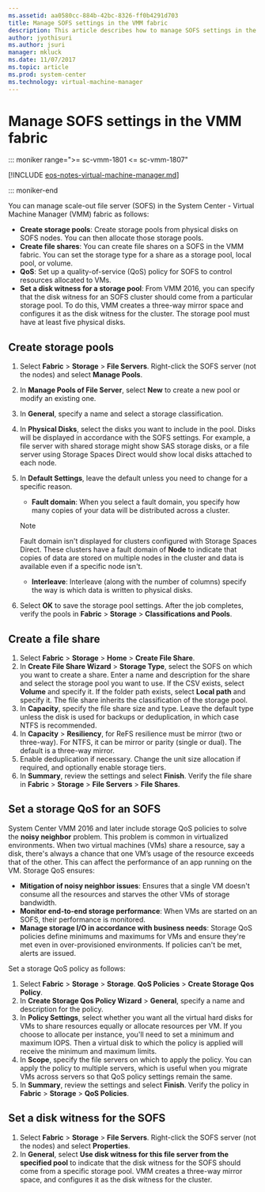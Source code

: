 ```yaml
---
ms.assetid: aa0580cc-884b-42bc-8326-ff0b4291d703
title: Manage SOFS settings in the VMM fabric
description: This article describes how to manage SOFS settings in the VMM fabric
author: jyothisuri
ms.author: jsuri
manager: mkluck
ms.date: 11/07/2017
ms.topic: article
ms.prod: system-center
ms.technology: virtual-machine-manager
---
```


# Manage SOFS settings in the VMM fabric

::: moniker range=">= sc-vmm-1801 <= sc-vmm-1807"

[!INCLUDE [eos-notes-virtual-machine-manager.md](../includes/eos-notes-virtual-machine-manager.md)]

::: moniker-end

You can manage scale-out file server (SOFS) in the System Center - Virtual Machine Manager (VMM) fabric as follows:

- **Create storage pools**: Create storage pools from physical disks on SOFS nodes. You can then allocate those storage pools.
- **Create file shares**: You can create file shares on a SOFS in the VMM fabric. You can set the storage type for a share as a storage pool, local pool, or volume.
- **QoS**: Set up a quality-of-service (QoS) policy for SOFS to control resources allocated to VMs.
- **Set a disk witness for a storage pool**: From VMM 2016, you can specify that the disk witness for an SOFS cluster should come from a particular storage pool. To do this, VMM creates a three-way mirror space and configures it as the disk witness for the cluster. The storage pool must have at least five physical disks.

## Create storage pools

1. Select **Fabric** > **Storage** > **File Servers**. Right-click the SOFS server (not the nodes) and select **Manage Pools**.
2. In **Manage Pools of File Server**, select **New** to create a new pool or modify an existing one.
3. In **General**, specify a name and select a storage classification.
4. In **Physical Disks**, select the disks you want to include in the pool. Disks will be displayed in accordance with the SOFS settings. For example, a file server with shared storage might show SAS storage disks, or a file server using Storage Spaces Direct would show local disks attached to each node.
5. In **Default Settings**, leave the default unless you need to change for a specific reason.

	- **Fault domain**: When you select a fault domain, you specify how many copies of your data will be distributed across a cluster.

     > [!NOTE]
     > Fault domain isn't displayed for clusters configured with Storage Spaces Direct. These clusters have a fault domain of **Node** to indicate that copies of data are stored on multiple nodes in the cluster and data is available even if a specific node isn't.

	- **Interleave**: Interleave (along with the number of columns) specify the way is which data is written to physical disks.

6. Select **OK** to save the storage pool settings. After the job completes, verify the pools in **Fabric** > **Storage** > **Classifications and Pools**.

## Create a file share

1. Select **Fabric** > **Storage** > **Home** > **Create File Share**.
2. In **Create File Share Wizard** > **Storage Type**, select the SOFS on which you want to create a share. Enter a name and description for the share and select the storage pool you want to use. If the CSV exists, select **Volume** and specify it. If the folder path exists, select **Local path** and specify it. The file share inherits the classification of the storage pool.
3. In **Capacity**, specify the file share size and type. Leave the default type unless the disk is used for backups or deduplication, in which case NTFS is recommended.
4. In **Capacity** > **Resiliency**, for ReFS resilience must be mirror (two or three-way). For NTFS, it can be mirror or parity (single or dual). The default is a three-way mirror.
5. Enable deduplication if necessary. Change the unit size allocation if required, and optionally enable storage tiers.
6. In **Summary**, review the settings and select **Finish**. Verify the file share in **Fabric** > **Storage** > **File Servers** > **File Shares**.

## Set a storage QoS for an SOFS

 System Center VMM 2016 and later include storage QoS policies to solve the **noisy neighbor** problem. This problem is common in virtualized environments. When two virtual machines (VMs) share a resource, say a disk, there's always a chance that one VM’s usage of the resource exceeds that of the other. This can affect the performance of an app running on the VM. Storage QoS ensures:

- **Mitigation of noisy neighbor issues**: Ensures that a single VM doesn't consume all the resources and starves the other VMs of storage bandwidth.
- **Monitor end-to-end storage performance**: When VMs are started on an SOFS, their performance is monitored.
- **Manage storage I/O in accordance with business needs**: Storage QoS policies define minimums and maximums for VMs and ensure they're met even in over-provisioned environments. If policies can't be met, alerts are issued.

Set a storage QoS policy as follows:

1. Select **Fabric** > **Storage** > **Storage**. **QoS Policies** > **Create Storage Qos Policy**.
2. In **Create Storage Qos Policy Wizard** > **General**, specify a name and description for the policy.
3. In **Policy Settings**, select whether you want all the virtual hard disks for VMs to share resources equally or allocate resources per VM. If you choose to allocate per instance, you'll need to set a minimum and maximum IOPS. Then a virtual disk to which the policy is applied will receive the minimum and maximum limits.
4. In **Scope**, specify the file servers on which to apply the policy. You can apply the policy to multiple servers, which is useful when you migrate VMs across servers so that QoS policy settings remain the same.
5. In **Summary**, review the settings and select **Finish**. Verify the policy in **Fabric** > **Storage** > **QoS Policies**.


## Set a disk witness for the SOFS

1. Select **Fabric** > **Storage** > **File Servers**. Right-click the SOFS server (not the nodes) and select **Properties**.
2. In **General**, select **Use disk witness for this file server from the specified pool** to indicate that the disk witness for the SOFS should come from a specific storage pool. VMM creates a three-way mirror space, and configures it as the disk witness for the cluster.
